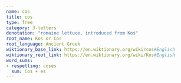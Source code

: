 ```yaml
---
name: cos
title: cos
type: free
category: 3-letters
denotation: "romaine lettuce, introduced from Kos"
root_name: Kos or Cos
root_language: Ancient Greek
wiktionary_base_link: https://en.wiktionary.org/wiki/cos#English
wiktionary_root_link: https://en.wiktionary.org/wiki/Kos#English
word_sums:
- respelling: coses
  sum: Cos + es
---
```

